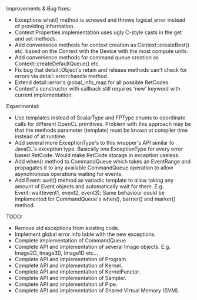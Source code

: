 Improvements & Bug fixes:
- Exceptions what() method is screwed and throws logical_error instead of providing information.
- Context Properties implementation uses ugly C-style casts in the get and set methods.
- Add convenience methods for context creation as Context::createBest() etc. based on
  the Context with the Device with the most compute units.
- Add convenience methods for command queue creation as Context::createDefaultQueue() etc.
- Fix bug that detail::Object's retain and release methods can't check for errors via detail::error::handle method.
- Extend detail::error's global_info_map for all possible RetCodes.
- Context's constructor with callback still requires 'new' keyword with current implementation.

Experimental:
- Use templates instead of ScalarType and FPType enums to coordinate calls for different OpenCL primitives.
  Problem with this approach may be that the methods parameter (template) must be known at compiler time
  instead of at runtime.
- Add several more ExceptionType's to this wrapper's API similar to JavaCL's exception type.
  Basically one ExceptionType for every error based RetCode. Would make RetCode storage in exception useless.
- Add when() method to CommandQueue which takes an EventRange and propagates it to any available
  CommandQueue operation to allow asynchronous operations waiting for events.
- Add Event::wait() method as variadic template to allow taking any amount of Event objects
  and automatically wait for them. E.g. Event::wait(event1, event2, event3);
  Same behaviour could be implemented for CommandQueue's when(), barrier() and marker() method.

TODO:
- Remove old exceptions from existing code.
- Implement global error info table with the new exceptions.
- Complete implementation of CommandQueue.
- Complete API and implementation of several Image objects. E.g. Image2D, Image3D, Image1D etc...
- Complete API and implementation of Program.
- Complete API and implementation of Kernel.
- Complete API and implementation of KernelFunctor.
- Complete API and implementation of Sampler.
- Complete API and implementation of Pipe.
- Complete API and implementation of Shared Virtual Memory (SVM).
